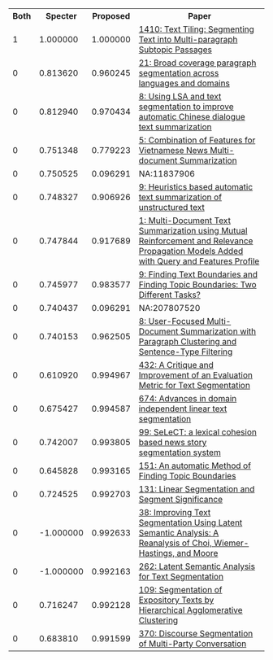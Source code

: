 <html><table><tr>
<th>Both</th>
<th>Specter</th>
<th>Proposed</th>
<th>Paper</th>
</tr>
<tr>
<td>1</td>
<td>1.000000</td>
<td>1.000000</td>
<td><a href="https://www.semanticscholar.org/paper/cb91a9ef1723440bd35a3e5965a2e180ad1ab36f">1410: Text Tiling: Segmenting Text into Multi-paragraph Subtopic Passages</a></td>
</tr>
<tr>
<td>0</td>
<td>0.813620</td>
<td>0.960245</td>
<td><a href="https://www.semanticscholar.org/paper/c7b0f1259bca0bf7dd9b9552346efc1c5ed13e1a">21: Broad coverage paragraph segmentation across languages and domains</a></td>
</tr>
<tr>
<td>0</td>
<td>0.812940</td>
<td>0.970434</td>
<td><a href="https://www.semanticscholar.org/paper/21cd6cf74e88994568c9a8ec2960d5de98ba89d8">8: Using LSA and text segmentation to improve automatic Chinese dialogue text summarization</a></td>
</tr>
<tr>
<td>0</td>
<td>0.751348</td>
<td>0.779223</td>
<td><a href="https://www.semanticscholar.org/paper/d0094734503998b5c12d4e9f3c9eb65af5b54efb">5: Combination of Features for Vietnamese News Multi-document Summarization</a></td>
</tr>
<tr>
<td>0</td>
<td>0.750525</td>
<td>0.096291</td>
<td>NA:11837906</td>
</tr>
<tr>
<td>0</td>
<td>0.748327</td>
<td>0.906926</td>
<td><a href="https://www.semanticscholar.org/paper/54a87307ca9255cf5fbca1a8704b83c1c90d7c39">9: Heuristics based automatic text summarization of unstructured text</a></td>
</tr>
<tr>
<td>0</td>
<td>0.747844</td>
<td>0.917689</td>
<td><a href="https://www.semanticscholar.org/paper/adc0fb4adc7592114c0c0b0d4ecbf9685e709c7d">1: Multi-Document Text Summarization using Mutual Reinforcement and Relevance Propagation Models Added with Query and Features Profile</a></td>
</tr>
<tr>
<td>0</td>
<td>0.745977</td>
<td>0.983577</td>
<td><a href="https://www.semanticscholar.org/paper/1a3eedc85510a378151cab7de42f5b3b6c1e53a3">9: Finding Text Boundaries and Finding Topic Boundaries: Two Different Tasks?</a></td>
</tr>
<tr>
<td>0</td>
<td>0.740437</td>
<td>0.096291</td>
<td>NA:207807520</td>
</tr>
<tr>
<td>0</td>
<td>0.740153</td>
<td>0.962505</td>
<td><a href="https://www.semanticscholar.org/paper/267cf9976ad048435f71339c73bc5d437f262e14">8: User-Focused Multi-Document Summarization with Paragraph Clustering and Sentence-Type Filtering</a></td>
</tr>
<tr>
<td>0</td>
<td>0.610920</td>
<td>0.994967</td>
<td><a href="https://www.semanticscholar.org/paper/52dc40d50a891c6e4b5fa6a046d7009adf63c740">432: A Critique and Improvement of an Evaluation Metric for Text Segmentation</a></td>
</tr>
<tr>
<td>0</td>
<td>0.675427</td>
<td>0.994587</td>
<td><a href="https://www.semanticscholar.org/paper/448aa9b04905e421a8ef6e864c183f7ca6a7bb45">674: Advances in domain independent linear text segmentation</a></td>
</tr>
<tr>
<td>0</td>
<td>0.742007</td>
<td>0.993805</td>
<td><a href="https://www.semanticscholar.org/paper/565412d688337a0cbab88d5857f7ad2d78b4a41d">99: SeLeCT: a lexical cohesion based news story segmentation system</a></td>
</tr>
<tr>
<td>0</td>
<td>0.645828</td>
<td>0.993165</td>
<td><a href="https://www.semanticscholar.org/paper/00ba42ddd5751e053c7646da9ea35b5dc3c7ccbe">151: An automatic Method of Finding Topic Boundaries</a></td>
</tr>
<tr>
<td>0</td>
<td>0.724525</td>
<td>0.992703</td>
<td><a href="https://www.semanticscholar.org/paper/1f7f40462303a1e6bc9a75647a93b8f7121e780a">131: Linear Segmentation and Segment Significance</a></td>
</tr>
<tr>
<td>0</td>
<td>-1.000000</td>
<td>0.992633</td>
<td><a href="https://www.semanticscholar.org/paper/2d2deede30721c2a653f3fd0ce04fc7f457d5027">38: Improving Text Segmentation Using Latent Semantic Analysis: A Reanalysis of Choi, Wiemer-Hastings, and Moore</a></td>
</tr>
<tr>
<td>0</td>
<td>-1.000000</td>
<td>0.992163</td>
<td><a href="https://www.semanticscholar.org/paper/405297d1cf45a2375a6a20294a5f28b5a4633cd0">262: Latent Semantic Analysis for Text Segmentation</a></td>
</tr>
<tr>
<td>0</td>
<td>0.716247</td>
<td>0.992128</td>
<td><a href="https://www.semanticscholar.org/paper/caaa47522e7a9dd4615becd26dacdbdd96136341">109: Segmentation of Expository Texts by Hierarchical Agglomerative Clustering</a></td>
</tr>
<tr>
<td>0</td>
<td>0.683810</td>
<td>0.991599</td>
<td><a href="https://www.semanticscholar.org/paper/118a331364f30592d12eafe9af8a8c84b59b961c">370: Discourse Segmentation of Multi-Party Conversation</a></td>
</tr>
</table></html>
